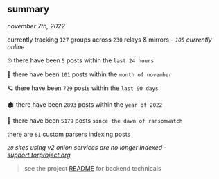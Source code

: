 
## summary
_november 7th, 2022_

currently tracking `127` groups across `230` relays & mirrors - _`105` currently online_

⏲ there have been `5` posts within the `last 24 hours`

🦈 there have been `101` posts within the `month of november`

🪐 there have been `729` posts within the `last 90 days`

🏚 there have been `2893` posts within the `year of 2022`

🦕 there have been `5179` posts `since the dawn of ransomwatch`

there are `61` custom parsers indexing posts

_`20` sites using v2 onion services are no longer indexed - [support.torproject.org](https://support.torproject.org/onionservices/v2-deprecation/)_

> see the project [README](https://github.com/joshhighet/ransomwatch#ransomwatch--) for backend technicals
